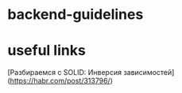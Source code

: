 # backend-guidelines

# useful links
[Разбираемся с SOLID: Инверсия зависимостей] (https://habr.com/post/313796/)
